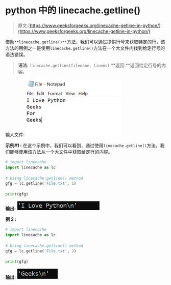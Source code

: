 # python 中的 linecache.getline()

> 原文:[https://www.geeksforgeeks.org/linecache-getline-in-python/](https://www.geeksforgeeks.org/linecache-getline-in-python/)

借助`**linecache.getline()**`方法，我们可以通过提供行号来获取特定的行，该方法的用例之一是使用`linecache.getline()`方法在一个大文件内找到给定行号的语法错误。

> **语法:** `linecache.getline(filename, lineno)`
> **返回:**返回给定行号的内容。

输入文件:
![](img/08f670457092c8b7a2a0e3e1e4a1c9e1.png)

**示例#1 :**
在这个示例中，我们可以看到，通过使用`linecache.getline()`方法，我们能够使用该方法从一个大文件中获取给定行的内容。

```py
# import linecache
import linecache as lc

# Using linecache.getline() method
gfg = lc.getline('File.txt', 1)

print(gfg)
```

**输出:**
![](img/1c3e6e9747740feffe5f3b89fa95c027.png)

**例 2 :**

```py
# import linecache
import linecache as lc

# Using linecache.getline() method
gfg = lc.getline('File.txt', 2)

print(gfg)
```

**输出:**
![](img/8b5d4d3520f86d1bb0075c8a12695d01.png)